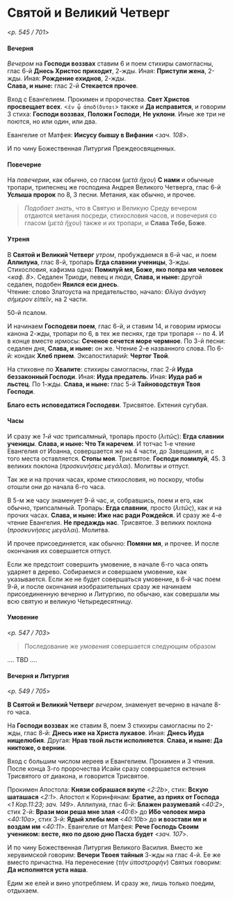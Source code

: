 
# Святой и Великий Четверг

<*p. 545 / 701*>

#### Вечерня

*Вечером* на **Господи воззвах** ставим 6 и поем стихиры самогласны, глас 6-й **Днесь Христос приходит**, 2-жды. 
Иная: **Приступи жена**, 2-жды. Иная: **Рождение ехиднов**, 2-жды.  
**Слава, и ныне:** глас 2-й **Стекается прочее**. 

Вход с Евангелием. Прокимен и пророчества. **Свет Христов просвещает всех**. <`ἐν ᾧ ἀποδίδυται`> 
также и **Да исправится**, и говорим 3 стиха: **Господи воззвах**, **Положи Господи**, **Не уклони**. 
Иные же три не поются, но или один, или два. 
 
Евангелие от Матфея: **Иисусу бывшу в Вифании** <*зач. 108*>. 

И по чину Божественная Литургия Преждеосвященных.

#### Повечерие

На *повечерии*, как обычно, со гласом (*μετὰ ἥχου*) **С нами** и обычные тропари, трипеснец же 
господина Андрея Великого Четверга, глас 6-й **Услыша пророк** по 8, 3 песни. 
Метания, как обычно, и прочее.    

> *Подобает знать*, что в Святую и Великую Среду вечером отдаются метания посреди, стихословия часов, 
> и повечерия со гласом (*μετὰ ἥχου*) также и их тропари, и **Слава Тебе, Боже**. 

#### Утреня

В **Святой и Великий Четверг** *утром*, пробуждаемся в 6-й час, и поем **Аллилуиа**, глас 8-й, 
тропарь **Егда славнии ученицы**, 3-жды. 
Стихословия, кафизма одна: **Помилуй мя, Боже, яко попра мя человек** <*каф. 8*>. 
Седален Триоди, певец и люди, **Слава, и ныне:** другой седален, подобен **Явился еси днесь**.  
Чтение: слово Златоуста на предательство, начало: *̓Ολίγα ἀνάγκη σήμερον εἰπεῖν*, на 2 части.  

50-й псалом. 

И начинаем **Господеви поем**, глас 6-й, и ставим 14, и говорим ирмосы канона 2-жды, тропари по 6, 
в тех же песнях, где три тропаря -- по 4. И в конце вместе ирмосы: **Сеченое сечется море чермное**. 
По 3-й песни: седален дня, **Слава, и ныне:** он же. Чтение 2-е названного слова. 
По 6-й: кондак **Хлеб прием**. 
Эксапостиларий: **Чертог Твой**. 

На стиховне по **Хвалите**: стихиры самогласны, глас 2-й **Иуда беззаконный Господи**. 
Иная: **Иуда предатель**. Иная: **Иуда раб и льстец**. По 1-жды. 
**Слава, и ныне:** глас 5-й **Тайноводствуя Твоя Господи**.

**Благо есть исповедатися Господеви**. Трисвятое. Ектения сугубая. 

#### Часы

И сразу же *1-й час* трипсалмный, тропарь просто (*λιτῶς*): **Егда славнии ученицы**. 
**Слава, и ныне: Что Тя наречем**. И тотчас 1-е чтение Евангелия от Иоанна, совершается же на 4 части, 
до Завещания, и с того места оставляется. **Стопы моя**. Трисвятое. **Господи помилуй**, 45. 
3 великих поклона (*προσκυνήσεις μεγάλαι*). Молитвы и отпуст. 

Так же и на прочих часах, кроме стихословия, но поскору, чтобы отошли они до начала 6-го часа. 

В 5-м же часу знаменует 9-й час, и, собравшись, поем и его, как обычно, трипсалмный. 
Тропарь: **Егда славнии**, просто (*λιτῶς*), как и на прочих часах. **Слава, и ныне: Иже нас ради Рождейся**. 
И сразу же 4-е чтение Евангелия. **Не предаждь нас**. Трисвятое. 3 великих поклона (*προσκυνήσεις μεγάλαι*). 
Молитва. 

И прочее присоединяется, как обычно: **Помяни мя**, и прочее. И после окончания их совершается отпуст. 

Если же предстоит совершить умовение, в начале 6-го часа опять ударяет в дерево. Собираемся и 
совершаем умовение, как указывается. Если же не будет совершаться умовение, в 6-й час поем 9-й, 
и после окончания изобразительных сразу же начинаем присоединенную вечерню и Литургию, по обычаю, 
как совершали мы всю святую и великую Четыредесятницу. 

#### Умовение 

<*p. 547 / 703*>

> Последование же *умовения* совершается следующим образом

.... TBD ....  

#### Вечерня и Литургия 

<*p. 549 / 705*>

**В Святой и Великий Четверг** *вечером*, знаменует вечерню в начале 8-го часа. 

На **Господи воззвах** же ставим 8, поем 3 стихиры самогласны по 2-жды, глас 8-й: 
**Днесь иже на Христа лукавое**. Иная: **Днесь Иуда нищелюбия**. Другая: **Нрав твой льсти исполняется**. 
**Слава, и ныне: Да никтоже, о вернии**. 

Вход с большим числом иереев и Евангелием. Прокимен и 3 чтения. 
После конца 3-го пророчества Исайи сразу совершается ектения Трисвятого от диакона, и говорится Трисвятое. 

Прокимен Апостола: **Князи собрашася вкупе** <*2:2b*>, стих: **Вскую шаташася** <*2:1*>. 
Апостол к Коринфянам: **Братие, аз приях от Господа** <*1 Кор.11:23; зач. 149*>. 
Аллилуиа, глас 6-й: **Блажен разумеваяй** <*40:2*>, 
стих 2-й: **Врази мои реша мне злая** <*40:6*> до **И́бо человек мира** <*40:10a*>, 
стих 3-й: **Ядый хлебы моя** <*40:10b*> до **и возстави мя и воздам им** <*40:11*>. 
Евангелие от Матфея: **Рече Господь Своим учеником: весте, яко по двою дню Пасха будет** <*зач. 107*>. 

И по чину Божественная Литургия Великого Василия. 
Вместо же херувимской говорим: **Вечери Твоея тайныя** 3-жды на глас 4-й. Ее же вместо причастна. 
На перенесение (*τὴν ὑποστροφὴν*) Святых говорим: **Да исполнятся уста наша**. 

Едим же елей и вино употребляем. И сразу же, лишь только поедим, отдыхаем. 

